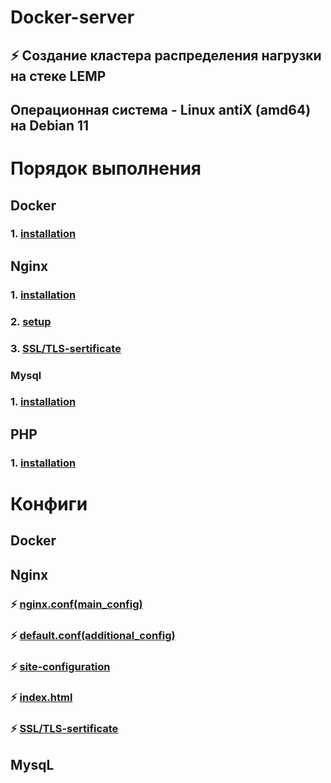 # Docker-server
## ⚡ Создание кластера распределения нагрузки на стеке LEMP
## Операционная система - Linux antiX (amd64) на Debian 11
# Порядок выполнения
## Docker
### 1. [installation](https://github.com/Z0DEN/Docker-server/blob/7415bd16205cb48d3fb8d2251f67af9a511abe7e/Docker/Installation.md#L1)
## Nginx
### 1. [installation](https://github.com/Z0DEN/Docker-server/blob/7415bd16205cb48d3fb8d2251f67af9a511abe7e/Nginx/Installation.md#L14)
### 2. [setup](https://github.com/Z0DEN/Docker-server/blob/7415bd16205cb48d3fb8d2251f67af9a511abe7e/Nginx/Setup.md)
### 3. [SSL/TLS-sertificate](https://github.com/Z0DEN/Docker-server/blob/main/Nginx/SSL_TLS-sertificates.md)
### Mysql
### 1. [installation](https://github.com/Z0DEN/Docker-server/blob/main/MariaDB/Install.md)
## PHP
### 1. [installation](https://github.com/Z0DEN/Docker-server/blob/main/PHP/Install.md)
# Конфиги
## Docker
## Nginx
### ⚡ [nginx.conf(main_config)](https://github.com/Z0DEN/Docker-server/blob/daeb39d3690642f73307d3f726a1a2554e436ad3/Nginx/configs/nginx.conf(main_config).md)  
### ⚡ [default.conf(additional_config)](https://github.com/Z0DEN/Docker-server/blob/daeb39d3690642f73307d3f726a1a2554e436ad3/Nginx/configs/default.conf(additional_config).md)  
### ⚡ [site-configuration](https://github.com/Z0DEN/Docker-server/blob/daeb39d3690642f73307d3f726a1a2554e436ad3/Nginx/configs/site-configuration.md)  
### ⚡ [index.html](https://github.com/Z0DEN/Docker-server/blob/daeb39d3690642f73307d3f726a1a2554e436ad3/Nginx/configs/site-configuration.md)
### ⚡ [SSL/TLS-sertificate](https://github.com/Z0DEN/Docker-server/blob/main/Nginx/SSL_TLS-sertificates.md)
## MysqL
## 
## 
## 
